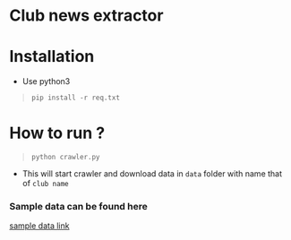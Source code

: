 # Club news extractor
# Installation
- Use python3  
>`pip install -r req.txt`
# How to run ?
>`python crawler.py`  
- This will start crawler and download data in `data` folder with name that of `club name`

### Sample data can be found here
[sample data link](https://docs.google.com/spreadsheets/d/1NGnf5A9DfcRuM9BxF8N2LdVPYNd5o-iyOzLhRvqq-ME/edit?usp=sharing)
